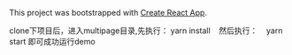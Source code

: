 This project was bootstrapped with [Create React App](https://github.com/facebookincubator/create-react-app).

clone下项目后，进入multipage目录,先执行：
    yarn install
    然后执行：
    yarn start
即可成功运行demo
